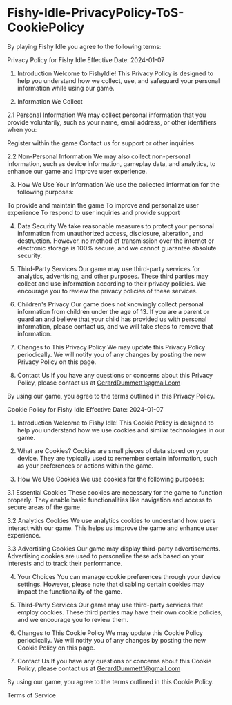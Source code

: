# Fishy-Idle-PrivacyPolicy-ToS-CookiePolicy

By playing Fishy Idle you agree to the following terms: 

Privacy Policy for Fishy Idle
Effective Date: 2024-01-07

1. Introduction
Welcome to FishyIdle! This Privacy Policy is designed to help you understand how we collect, use, and safeguard your personal information while using our game.

2. Information We Collect

2.1 Personal Information
We may collect personal information that you provide voluntarily, such as your name, email address, or other identifiers when you:

Register within the game
Contact us for support or other inquiries

2.2 Non-Personal Information
We may also collect non-personal information, such as device information, gameplay data, and analytics, to enhance our game and improve user experience.

3. How We Use Your Information
We use the collected information for the following purposes:

To provide and maintain the game
To improve and personalize user experience
To respond to user inquiries and provide support

4. Data Security
We take reasonable measures to protect your personal information from unauthorized access, disclosure, alteration, and destruction. However, no method of transmission over the internet or electronic storage is 100% secure, and we cannot guarantee absolute security.

5. Third-Party Services
Our game may use third-party services for analytics, advertising, and other purposes. These third parties may collect and use information according to their privacy policies. We encourage you to review the privacy policies of these services.

6. Children's Privacy
Our game does not knowingly collect personal information from children under the age of 13. If you are a parent or guardian and believe that your child has provided us with personal information, please contact us, and we will take steps to remove that information.

7. Changes to This Privacy Policy
We may update this Privacy Policy periodically. We will notify you of any changes by posting the new Privacy Policy on this page.

8. Contact Us
If you have any questions or concerns about this Privacy Policy, please contact us at GerardDummett1@gmail.com 

By using our game, you agree to the terms outlined in this Privacy Policy.




Cookie Policy for Fishy Idle
Effective Date: 2024-01-07

1. Introduction
Welcome to Fishy Idle! This Cookie Policy is designed to help you understand how we use cookies and similar technologies in our game.

2. What are Cookies?
Cookies are small pieces of data stored on your device. They are typically used to remember certain information, such as your preferences or actions within the game.

3. How We Use Cookies
We use cookies for the following purposes:

3.1 Essential Cookies
These cookies are necessary for the game to function properly. They enable basic functionalities like navigation and access to secure areas of the game.

3.2 Analytics Cookies
We use analytics cookies to understand how users interact with our game. This helps us improve the game and enhance user experience.

3.3 Advertising Cookies
Our game may display third-party advertisements. Advertising cookies are used to personalize these ads based on your interests and to track their performance.

4. Your Choices
You can manage cookie preferences through your device settings. However, please note that disabling certain cookies may impact the functionality of the game.

5. Third-Party Services
Our game may use third-party services that employ cookies. These third parties may have their own cookie policies, and we encourage you to review them.

6. Changes to This Cookie Policy
We may update this Cookie Policy periodically. We will notify you of any changes by posting the new Cookie Policy on this page.

7. Contact Us
If you have any questions or concerns about this Cookie Policy, please contact us at GerardDummett1@gmail.com

By using our game, you agree to the terms outlined in this Cookie Policy.


Terms of Service
